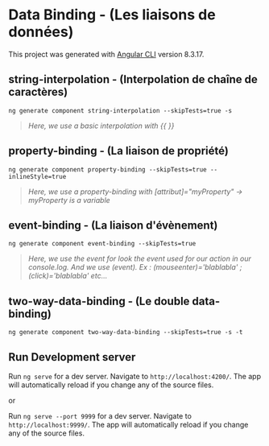 # Data Binding - (Les liaisons de données)

This project was generated with [Angular CLI](https://github.com/angular/angular-cli) version 8.3.17.

## string-interpolation - (Interpolation de chaîne de caractères)
```
ng generate component string-interpolation --skipTests=true -s
```
> *Here, we use a basic interpolation with {{ }}*

## property-binding - (La liaison de propriété)
```
ng generate component property-binding --skipTests=true --inlineStyle=true
```
> *Here, we use a property-binding with [attribut]="myProperty" -> myProperty is a variable*

## event-binding - (La liaison d'évènement)
```
ng generate component event-binding --skipTests=true
```
> *Here, we use the event for look the event used for our action in our console.log. And we use (event). Ex : (mouseenter)='blablabla' ; (click)='blablabla' etc...*

## two-way-data-binding - (Le double data-binding)
```
ng generate component two-way-data-binding --skipTests=true -s -t
```

## Run Development server

Run ``` ng serve ``` for a dev server. Navigate to `http://localhost:4200/`. The app will automatically reload if you change any of the source files.

or

Run ``` ng serve --port 9999 ``` for a dev server. Navigate to `http://localhost:9999/`. The app will automatically reload if you change any of the source files.